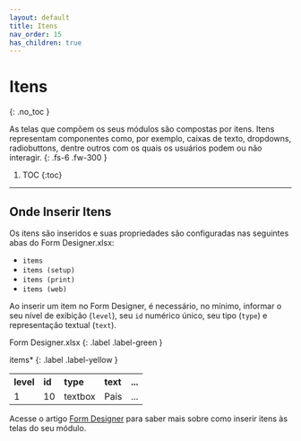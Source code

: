 ```yaml
---
layout: default
title: Itens
nav_order: 15
has_children: true
---
```


# Itens
{: .no_toc }


As telas que compõem os seus módulos são compostas por itens. Itens representam componentes como, por exemplo, caixas de texto, dropdowns, radiobuttons, dentre outros com os quais os usuários podem ou não interagir.
{: .fs-6 .fw-300 }

1. TOC
{:toc}

---

## Onde Inserir Itens

Os itens são inseridos e suas propriedades são configuradas nas seguintes abas do Form Designer.xlsx:

- `items`
- `items (setup)`
- `items (print)`
- `items (web)`

Ao inserir um item no Form Designer, é necessário, no mínimo, informar o seu nível de exibição (`level`), seu `id` numérico único, seu tipo (`type`) e representação textual (`text`).

Form Designer.xlsx
{: .label .label-green }

items*
{: .label .label-yellow }

<table>
  <tr>
    <th style="text-align:left">level</th>
    <th style="text-align:left">id</th>
    <th style="text-align:left">type</th>
    <th style="text-align:left">text</th>
    <th style="text-align:left">...</th>
  </tr>
  <tr>
    <td>1</td>
    <td>10</td>
    <td>textbox</td>
    <td>País</td>
    <td>...</td>
  </tr>
</table>

Acesse o artigo [Form Designer](formdesigner.md) para saber mais sobre como inserir itens às telas do seu módulo.
